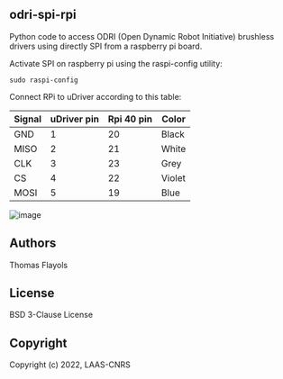 odri-spi-rpi
--------
Python code to access ODRI (Open Dynamic Robot Initiative) brushless drivers using directly SPI from a raspberry pi board.

Activate SPI on raspberry pi using the raspi-config utility:
```
sudo raspi-config
```

Connect RPi to uDriver according to this table:

|  Signal | uDriver pin  |  Rpi 40 pin | Color |
|---      |---           |---          |---      |
| GND     |  1           |  20         | Black   |
| MISO    |  2           |  21         | White   |
| CLK     |  3           |  23         | Grey    |
| CS      |  4           |  22         | Violet  | 
| MOSI    |  5           |  19         | Blue    |

![image](https://user-images.githubusercontent.com/11156435/155493434-af1ef2a7-833c-4db4-8dcb-d61be97fca1c.png)

Authors
--------
Thomas Flayols  

License
-------
BSD 3-Clause License

Copyright
-----------
Copyright (c) 2022, LAAS-CNRS
